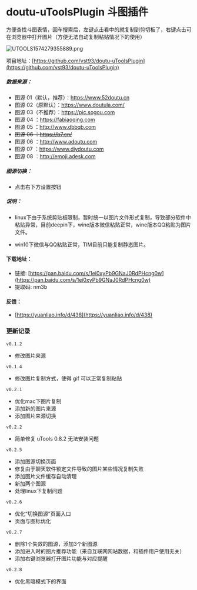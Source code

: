 # doutu-uToolsPlugin 斗图插件

方便查找斗图表情，回车搜索后，左键点击看中的就复制到剪切板了，右键点击可在浏览器中打开图片（方便无法自动复制粘贴情况下的使用）


![UTOOLS1574279355889.png](https://i.loli.net/2019/11/21/jxQCGPzUyu9A6HB.png)

项目地址：[https://github.com/vst93/doutu-uToolsPlugin](https://github.com/vst93/doutu-uToolsPlugin)

##### 数据来源：

- 图源 01（默认，推荐）：https://www.52doutu.cn
- 图源 02（原默认）：https://www.doutula.com/
- 图源 03（不推荐）：https://pic.sogou.com
- 图源 04 ：https://fabiaoqing.com
- 图源 05 ：http://www.dbbqb.com
- ~~图源 06 ：https://b7.cn/~~
- 图源 06 ：http://www.adoutu.com
- 图源 07 ：https://www.diydoutu.com
- 图源 08 ：http://emoji.adesk.com


##### 图源切换： 
- 点击右下方设置按钮


##### 说明：
- linux下由于系统剪贴板限制，暂时统一以图片文件形式复制，导致部分软件中粘贴异常，目前deepin下，wine版本微信粘贴正常，wine版本QQ粘贴为图片文件。

- win10下微信与QQ粘贴正常，TIM目前只能复制静态图片。


#### 下载地址：
- 链接: [https://pan.baidu.com/s/1ei0xyPb9GNaJ0RdPHcng0w](https://pan.baidu.com/s/1ei0xyPb9GNaJ0RdPHcng0w)  
- 提取码: nm3b

#### 反馈：
- [https://yuanliao.info/d/438](https://yuanliao.info/d/438)

### 更新记录
`v0.1.2`
- 修改图片来源

`v0.1.4`
- 修改图片复制方式，使得 gif 可以正常复制粘贴

`v0.2.1`
- 优化mac下图片复制
- 添加新的图片来源
- 添加图片来源切换

`v0.2.2`
- 简单修复 uTools 0.8.2 无法安装问题

`v0.2.5`
- 添加图源切换页面
- 修复由于聊天软件锁定文件导致的图片某些情况复制失败
- 添加图片文件缓存自动清理
- 新加两个图源
- 处理linux下复制问题

`v0.2.6`
- 优化“切换图源”页面入口
- 页面与图标优化

`v0.2.7`
- 删除1个失效的图源，添加3个新图源
- 添加进入时的图片推荐功能（来自互联网网站数据，和插件用户使用无关）
- 添加右键浏览器打开图片功能与对应提醒

`v0.2.8`
- 优化黑暗模式下的界面

